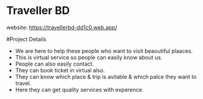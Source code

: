 # Traveller BD

website: https://travellerbd-dd1c0.web.app/

#Project Details
* We are here to help these people who want to visit beaoutiful plaaces.
* This is virtual service so people can easily know about us.
* People can also easily contact. 
* They can book ticket in virtual also.
* They can know which place & trip is avilable & which palce they want to travel.
* Here they can get quality services with experence.